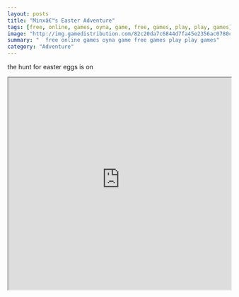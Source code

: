 ```yaml
---
layout: posts
title: "Minxâ€™s Easter Adventure"
tags: [free, online, games, oyna, game, free, games, play, play, games]
image: "http://img.gamedistribution.com/82c20da7c6844d7fa45e2356ac0780c5.jpg"
summary: "  free online games oyna game free games play play games"
category: "Adventure"
---
```


the hunt for easter eggs is on

<iframe width="100%" height="480px;" src="http://flash.gamedistribution.com?game=82c20da7c6844d7fa45e2356ac0780c5"></iframe>